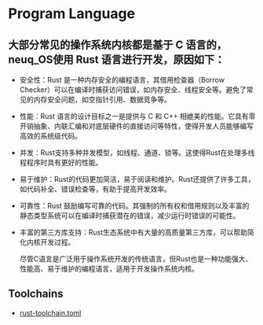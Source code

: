 # Program Language

## 大部分常见的操作系统内核都是基于 C 语言的，neuq_OS使用 Rust 语言进行开发，原因如下：

- 安全性：Rust 是一种内存安全的编程语言，其借用检查器（Borrow Checker）可以在编译时捕获访问错误，如内存安全、线程安全等。避免了常见的内存安全问题，如空指针引用、数据竞争等。

- 性能：Rust 语言的设计目标之一是提供与 C 和 C++ 相媲美的性能。它具有零开销抽象、内联汇编和对底层硬件的直接访问等特性，使得开发人员能够编写高效的系统级代码。
- 并发：Rust支持多种并发模型，如线程、通道、锁等。这使得Rust在处理多线程程序时具有更好的性能。
- 易于维护：Rust的代码更加简洁，易于阅读和维护。Rust还提供了许多工具，如代码补全、错误检查等，有助于提高开发效率。

- 可靠性：Rust 鼓励编写可靠的代码。其强制的所有权和借用规则以及丰富的静态类型系统可以在编译时捕获潜在的错误，减少运行时错误的可能性。

- 丰富的第三方库支持：Rust生态系统中有大量的高质量第三方库，可以帮助简化内核开发过程。

  尽管C语言是广泛用于操作系统开发的传统语言，但Rust也是一种功能强大、性能高、易于维护的编程语言，适用于开发操作系统内核。

## Toolchains

- [rust-toolchain.toml](../../rust-toolchain.toml)